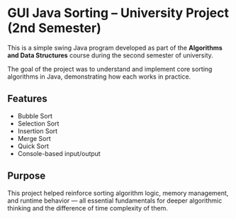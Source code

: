 # GUI Java Sorting – University Project (2nd Semester)

This is a simple swing Java program developed as part of the **Algorithms and Data Structures** course during the second semester of university.

The goal of the project was to understand and implement core sorting algorithms in Java, demonstrating how each works in practice.

## Features

- Bubble Sort  
- Selection Sort  
- Insertion Sort  
- Merge Sort  
- Quick Sort  
- Console-based input/output

## Purpose

This project helped reinforce sorting algorithm logic, memory management, and runtime behavior — all essential fundamentals for deeper algorithmic thinking and the difference of time complexity of them.